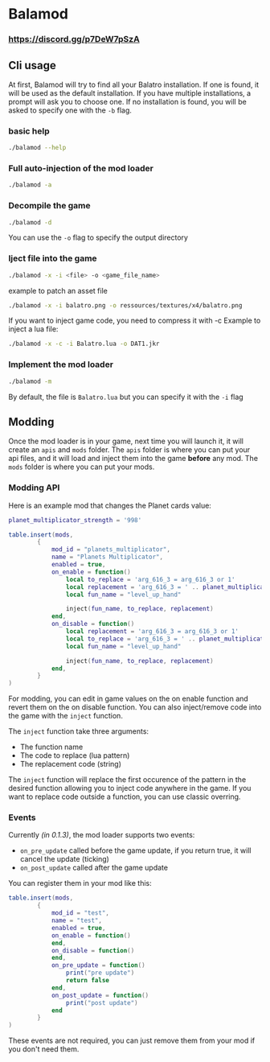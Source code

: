 # Balamod

### https://discord.gg/p7DeW7pSzA

## Cli usage

At first, Balamod will try to find all your Balatro installation.
If one is found, it will be used as the default installation.
If you have multiple installations, a prompt will ask you to choose one.
If no installation is found, you will be asked to specify one with the `-b` flag.

### basic help
```bash
./balamod --help
```

### Full auto-injection of the mod loader
```bash
./balamod -a
```

### Decompile the game
```bash
./balamod -d
```
You can use the `-o` flag to specify the output directory

### Iject file into the game
```bash
./balamod -x -i <file> -o <game_file_name>
```
example to patch an asset file
```bash
./balamod -x -i balatro.png -o ressources/textures/x4/balatro.png
```
If you want to inject game code, you need to compress it with -c
Example to inject a lua file:
```bash
./balamod -x -c -i Balatro.lua -o DAT1.jkr
```

### Implement the mod loader
```bash
./balamod -m
```
By default, the file is `Balatro.lua` but you can specify it with the `-i` flag

## Modding
Once the mod loader is in your game, next time you will launch it, it will create an `apis` and `mods` folder.
The `apis` folder is where you can put your api files, and it will load and inject them into the game **before** any mod.
The `mods` folder is where you can put your mods.

### Modding API
Here is an example mod that changes the Planet cards value:
```lua
planet_multiplicator_strength = '998'

table.insert(mods,
        {
            mod_id = "planets_multiplicator",
            name = "Planets Multiplicator",
            enabled = true,
            on_enable = function()
                local to_replace = 'arg_616_3 = arg_616_3 or 1'
                local replacement = 'arg_616_3 = ' .. planet_multiplicator_strength
                local fun_name = "level_up_hand"

                inject(fun_name, to_replace, replacement)
            end,
            on_disable = function()
                local replacement = 'arg_616_3 = arg_616_3 or 1'
                local to_replace = 'arg_616_3 = ' .. planet_multiplicator_strength
                local fun_name = "level_up_hand"

                inject(fun_name, to_replace, replacement)
            end,
        }
)
```

For modding, you can edit in game values on the on enable function and revert them on the on disable function.
You can also inject/remove code into the game with the `inject` function.

The `inject` function take three arguments:
- The function name
- The code to replace (lua pattern)
- The replacement code (string)

The `inject` function will replace the first occurence of the pattern in the desired function allowing you to inject code anywhere in the game.
If you want to replace code outside a function, you can use classic overring.

### Events
Currently *(in 0.1.3)*, the mod loader supports two events:
- `on_pre_update` called before the game update, if you return true, it will cancel the update (ticking)
- `on_post_update` called after the game update

You can register them in your mod like this:
```lua
table.insert(mods,
        {
            mod_id = "test",
            name = "test",
            enabled = true,
            on_enable = function()
            end,
            on_disable = function()
            end,
            on_pre_update = function()
                print("pre update")
                return false
            end,
            on_post_update = function()
                print("post update")
            end
        }
)
```

These events are not required, you can just remove them from your mod if you don't need them.